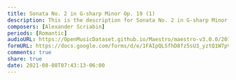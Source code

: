 ```yaml
---
title: Sonata No. 2 in G-sharp Minor Op. 19 (1)
description: This is the description for Sonata No. 2 in G-sharp Minor Op. 19 by Alexander Scriabin
composers: [Alexander Scriabin]
periods: [Romantic]
audioURL: https://OpenMusicDataset.github.io/Maestro/maestro-v3.0.0/2018/MIDI-Unprocessed_Recital1-3_MID--AUDIO_01_R1_2018_wav--4.midi
formURL: https://docs.google.com/forms/d/e/1FAIpQLSfhD8fz5sU3_yztQ1W7pVSEEa2fXm6Dza_1eQV-vFcn9nRbWQ/viewform
comments: true
share: true
date: 2021-08-08T07:43:13-06:00
---
```

